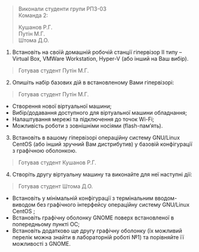 >Виконали студенти групи РПЗ-03  
>Команда 2:
>
>Кушанов Р.Г.  
>Путін М.Г.  
>Штома Д.О.

1. Встановіть на своїй домашній робочій станції гіпервізор ІІ типу – Virtual Box, VMWare Workstation, Hyper-V (або інший на Ваш вибір).
>Готував студент Путін М.Г.

2. Опишіть набір базових дій в встановленому Вами гіпервізорі:
>Готував студент Путін М.Г.

- Створення нової віртуальної машини;
- Вибір/додавання доступного для віртуальної машини обладнання;
- Налаштування мережі та підключення до точок Wi-Fi;
- Можливість роботи з зовнішніми носіями (flash-пам’ять).


3. Встановіть в вашому гіпервізорі операційну систему GNU/Linux CentOS (або інший зручний Вам дистрибутив) у базовій конфігурації з графічною оболонкою.
>Готував студент Кушанов Р.Г.


4. Створіть другу віртуальну машину та виконайте для неї наступні дії:
>Готував студент Штома Д.О.


- Встановіть у мінімальній конфігурації з термінальним вводом-виводом без графічного інтерфейсу операційну систему GNU/Linux CentOS ;
- Встановіть графічну оболонку GNOME поверх встановленої в попередньому пункті ОС;
- Встановіть додатково ще другу графічну оболонку (їх можливий перелік можна знайти в лабораторній роботі №1) та порівняйте її можливості з GNOME.
